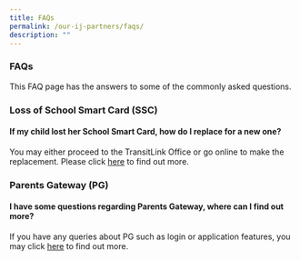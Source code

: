 ```yaml
---
title: FAQs
permalink: /our-ij-partners/faqs/
description: ""
---
```

### FAQs

This FAQ page has the answers to some of the commonly asked questions.

### Loss of School Smart Card (SSC)<br>
#### If my child lost her School Smart Card, how do I replace for a new one?

  

You may either proceed to the TransitLink Office or go online to make the replacement. Please click [here](https://www.transitlink.com.sg/concession-cards?tab=pills-lost-card-tab&ty=art&Id=20) to find out more.

### Parents Gateway (PG)<br>
#### I have some questions regarding Parents Gateway, where can I find out more?

  

If you have any queries about PG such as login or application features, you may click [here](https://pg.moe.edu.sg/faq) to find out more.